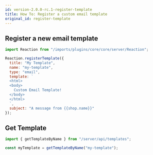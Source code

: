 ```yaml
---
id: version-2.0.0-rc.1-register-template
title: How To: Register a custom email template
original_id: register-template
---
```


## Register a new email template

```js
import Reaction from "/imports/plugins/core/core/server/Reaction";

Reaction.registerTemplate({
  title: "My Template",
  name: "my-template",
  type: "email",
  template: `
  <html>
  <body>
    Custom Email Template!
  </body>
  </html>
  `,
  subject: "A message from {{shop.name}}"
});
```

## Get Template

```js
import { getTemplateByName } from "/server/api/templates";

const myTemplate = getTemplateByName("my-template");
```
